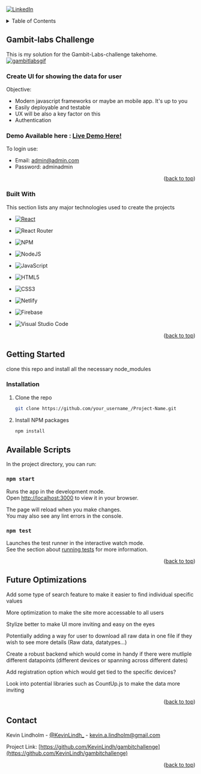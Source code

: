 <a name="readme-top"></a>

[![LinkedIn][linkedin-shield]][linkedin-url]

<!-- TABLE OF CONTENTS -->
<details>
  <summary>Table of Contents</summary>
  <ol>
    <li>
      <a href="#about-the-project">About The Project</a>
      <ul>
        <li><a href="#built-with">Built With</a></li>
      </ul>
    </li>
    <li>
      <a href="#getting-started">Getting Started</a>
      <ul>
        <li><a href="#prerequisites">Prerequisites</a></li>
        <li><a href="#installation">Installation</a></li>
      </ul>
    </li>
    <li><a href="#optimizations">optimizations</a></li>
    <li><a href="#contact">Contact</a></li>
  </ol>
</details>



<!-- ABOUT THE PROJECT -->
## Gambit-labs Challenge


This is my solution for the Gambit-Labs-challenge takehome. 
<a href="https://exquisite-cuchufli-0264ed.netlify.app/">
![gambitlabsgif](https://user-images.githubusercontent.com/94518833/223472378-e71e8690-c8a5-4ff1-a5b9-cc8dfc51e2ff.gif)
</a>
  
### Create UI for showing the data for user

Objective:

* Modern javascript frameworks or maybe an mobile app. It's up to you
* Easily deployable and testable
* UX will be also a key factor on this
* Authentication


### Demo Available here : <a href="https://exquisite-cuchufli-0264ed.netlify.app/">Live Demo Here!</a>


To login use:

* Email: admin@admin.com 
* Password: adminadmin

<p align="right">(<a href="#readme-top">back to top</a>)</p>



### Built With

This section lists any major technologies used to create the projects


* [![React][React.js]][React-url]
* ![React Router](https://img.shields.io/badge/React_Router-CA4245?style=for-the-badge&logo=react-router&logoColor=white)
* ![NPM](https://img.shields.io/badge/NPM-%23CB3837.svg?style=for-the-badge&logo=npm&logoColor=white)
* ![NodeJS](https://img.shields.io/badge/node.js-6DA55F?style=for-the-badge&logo=node.js&logoColor=white)
* ![JavaScript](https://img.shields.io/badge/javascript-%23323330.svg?style=for-the-badge&logo=javascript&logoColor=%23F7DF1E)
* ![HTML5](https://img.shields.io/badge/html5-%23E34F26.svg?style=for-the-badge&logo=html5&logoColor=white)
* ![CSS3](https://img.shields.io/badge/css3-%231572B6.svg?style=for-the-badge&logo=css3&logoColor=white)

* ![Netlify](https://img.shields.io/badge/netlify-%23000000.svg?style=for-the-badge&logo=netlify&logoColor=#00C7B7)
* ![Firebase](https://img.shields.io/badge/Firebase-039BE5?style=for-the-badge&logo=Firebase&logoColor=white)

* ![Visual Studio Code](https://img.shields.io/badge/Visual%20Studio%20Code-0078d7.svg?style=for-the-badge&logo=visual-studio-code&logoColor=white)


<p align="right">(<a href="#readme-top">back to top</a>)</p>



<!-- GETTING STARTED -->
## Getting Started

clone this repo and install all the necessary node_modules

### Installation


1. Clone the repo
   ```sh
   git clone https://github.com/your_username_/Project-Name.git
   ```
2. Install NPM packages
   ```sh
   npm install
   ```

## Available Scripts

In the project directory, you can run:

### `npm start`

Runs the app in the development mode.\
Open [http://localhost:3000](http://localhost:3000) to view it in your browser.

The page will reload when you make changes.\
You may also see any lint errors in the console.

### `npm test`

Launches the test runner in the interactive watch mode.\
See the section about [running tests](https://facebook.github.io/create-react-app/docs/running-tests) for more information.


<p align="right">(<a href="#readme-top">back to top</a>)</p>



<!-- USAGE EXAMPLES -->
## Future Optimizations

Add some type of search feature to make it easier to find individual specific values

More optimization to make the site more accessable to all users

Stylize better to make UI more inviting and easy on the eyes

Potentially adding a way for user to download all raw data in one file if they wish to see more details (Raw data, datatypes...)

Create a robust backend which would come in handy if there were mutliple different datapoints (different devices or spanning across different dates)

Add registration option which would get tied to the specific devices?

Look into potential libraries such as CountUp.js to make the data more inviting


<p align="right">(<a href="#readme-top">back to top</a>)</p>




<!-- CONTACT -->
## Contact

Kevin Lindholm - [@KevinLindh_](https://twitter.com/KevinLindh_) - kevin.a.lindholm@gmail.com

Project Link: [https://github.com/KevinLindh/gambitchallenge](https://github.com/KevinLindh/gambitchallenge)

<p align="right">(<a href="#readme-top">back to top</a>)</p>



<!-- MARKDOWN LINKS & IMAGES -->
<!-- https://www.markdownguide.org/basic-syntax/#reference-style-links -->
[linkedin-shield]: https://img.shields.io/badge/-LinkedIn-black.svg?style=for-the-badge&logo=linkedin&colorB=555
[linkedin-url]: https://www.linkedin.com/in/kevin-lindholm/
[product-screenshot]: images/screenshot.png
[React.js]: https://img.shields.io/badge/React-20232A?style=for-the-badge&logo=react&logoColor=61DAFB
[React-url]: https://reactjs.org/
